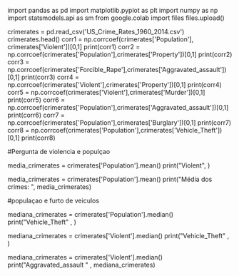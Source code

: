 import pandas as pd
import matplotlib.pyplot as plt
import numpy as np
import statsmodels.api as sm
from google.colab import files
files.upload()

crimerates = pd.read_csv('US_Crime_Rates_1960_2014.csv')
crimerates.head()
corr1 = np.corrcoef(crimerates['Population'], crimerates['Violent'])[0,1]
print(corr1)
corr2 = np.corrcoef(crimerates['Population'],crimerates['Property'])[0,1]
print(corr2)
corr3 = np.corrcoef(crimerates['Forcible_Rape'],crimerates['Aggravated_assault'])[0,1]
print(corr3)
corr4 = np.corrcoef(crimerates['Violent'],crimerates['Property'])[0,1]
print(corr4)
corr5 = np.corrcoef(crimerates['Violent'],crimerates['Murder'])[0,1]
print(corr5)
corr6 = np.corrcoef(crimerates['Population'],crimerates['Aggravated_assault'])[0,1]
print(corr6)
corr7 = np.corrcoef(crimerates['Population'],crimerates['Burglary'])[0,1]
print(corr7)
corr8 = np.corrcoef(crimerates['Population'],crimerates['Vehicle_Theft'])[0,1]
print(corr8)

#Pergunta de violencia e populçao

media_crimerates = crimerates['Population'].mean()
print("Violent", )


media_crimerates = crimerates['Population'].mean()
print("Média dos crimes: ", media_crimerates)

#populaçao e furto de veiculos 

mediana_crimerates = crimerates['Population'].median()
print("Vehicle_Theft" , )


mediana_crimerates = crimerates['Violent'].median()
print("Vehicle_Theft" , )


mediana_crimerates = crimerates['Violent'].median()
print("Aggravated_assault " , mediana_crimerates)
